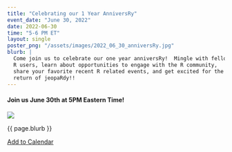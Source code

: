 ```yaml
---
title: "Celebrating our 1 Year AnniversRy"
event_date: "June 30, 2022"
date: 2022-06-30
time: "5-6 PM ET"
layout: single
poster_png: "/assets/images/2022_06_30_anniversRy.jpg"
blurb: |
  Come join us to celebrate our one year anniversRy!  Mingle with fellow
  R users, learn about opportunities to engage with the R community,
  share your favorite recent R related events, and get excited for the 
  return of jeopaRdy!! 
---
```


#### Join us June 30th at 5PM Eastern Time!

<img src="{{ page.poster_png }}">

<p>{{ page.blurb }}</p>

<a title="Add to Calendar" class="addeventatc" data-id="yK14009462" href="https://www.addevent.com/event/yK14009462" target="_blank" rel="nofollow">Add to Calendar</a>
	<script type="text/javascript" src="https://cdn.addevent.com/libs/atc/1.6.1/atc.min.js" async defer></script>

